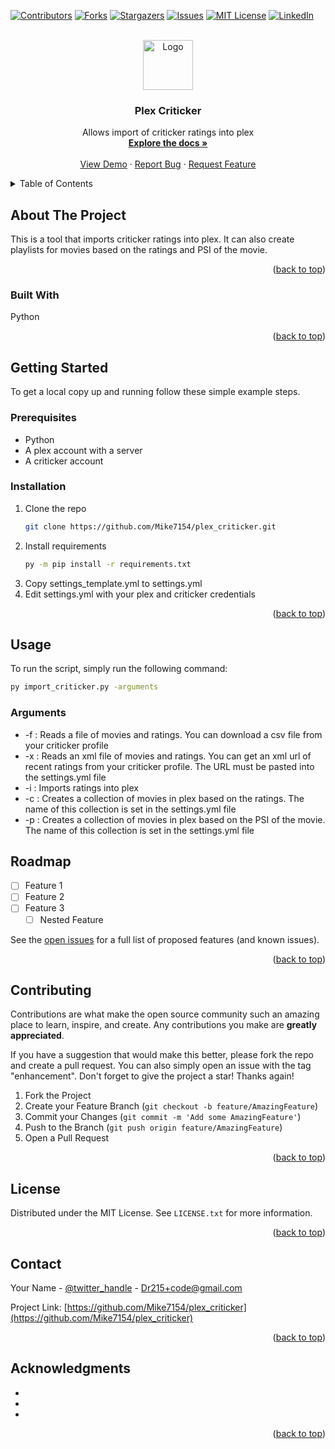 <!-- Improved compatibility of back to top link: See: https://github.com/othneildrew/Best-README-Template/pull/73 -->
<a name="readme-top"></a>


[![Contributors][contributors-shield]][contributors-url]
[![Forks][forks-shield]][forks-url]
[![Stargazers][stars-shield]][stars-url]
[![Issues][issues-shield]][issues-url]
[![MIT License][license-shield]][license-url]
[![LinkedIn][linkedin-shield]][linkedin-url]



<!-- PROJECT LOGO -->
<br />
<div align="center">
  <a href="https://github.com/Mike7154/plex_criticker">
    <img src="images/logo.png" alt="Logo" width="80" height="80">
  </a>

<h3 align="center">Plex Criticker</h3>

  <p align="center">
    Allows import of criticker ratings into plex
    <br />
    <a href="https://github.com/Mike7154/plex_criticker"><strong>Explore the docs »</strong></a>
    <br />
    <br />
    <a href="https://github.com/Mike7154/plex_criticker">View Demo</a>
    ·
    <a href="https://github.com/Mike7154/plex_criticker/issues">Report Bug</a>
    ·
    <a href="https://github.com/Mike7154/plex_criticker/issues">Request Feature</a>
  </p>
</div>



<!-- TABLE OF CONTENTS -->
<details>
  <summary>Table of Contents</summary>
  <ol>
    <li>
      <a href="#about-the-project">About The Project</a>
      <ul>
        <li><a href="#built-with">Built With</a></li>
      </ul>
    </li>
    <li>
      <a href="#getting-started">Getting Started</a>
      <ul>
        <li><a href="#prerequisites">Prerequisites</a></li>
        <li><a href="#installation">Installation</a></li>
      </ul>
    </li>
    <li><a href="#usage">Usage</a></li>
    <li><a href="#roadmap">Roadmap</a></li>
    <li><a href="#contributing">Contributing</a></li>
    <li><a href="#license">License</a></li>
    <li><a href="#contact">Contact</a></li>
    <li><a href="#acknowledgments">Acknowledgments</a></li>
  </ol>
</details>



<!-- ABOUT THE PROJECT -->
## About The Project

This is a tool that imports criticker ratings into plex. It can also create playlists for movies based on the ratings and PSI of the movie.

<p align="right">(<a href="#readme-top">back to top</a>)</p>



### Built With

Python

<p align="right">(<a href="#readme-top">back to top</a>)</p>



<!-- GETTING STARTED -->
## Getting Started

To get a local copy up and running follow these simple example steps.

### Prerequisites

* Python
* A plex account with a server
* A criticker account

### Installation

1. Clone the repo
   ```sh
   git clone https://github.com/Mike7154/plex_criticker.git
   ```
2. Install requirements
   ```sh
   py -m pip install -r requirements.txt
   ```
3. Copy settings_template.yml to settings.yml
4. Edit settings.yml with your plex and criticker credentials

<p align="right">(<a href="#readme-top">back to top</a>)</p>



<!-- USAGE EXAMPLES -->
## Usage

To run the script, simply run the following command:
```sh
py import_criticker.py -arguments
```

### Arguments

- -f : Reads a file of movies and ratings. You can download a csv file from your criticker profile
- -x : Reads an xml file of movies and ratings. You can get an xml url of recent ratings from your criticker profile. The URL must be pasted into the settings.yml file
- -i : Imports ratings into plex
- -c : Creates a collection of movies in plex based on the ratings. The name of this collection is set in the settings.yml file
- -p : Creates a collection of movies in plex based on the PSI of the movie. The name of this collection is set in the settings.yml file



<!-- ROADMAP -->
## Roadmap

- [ ] Feature 1
- [ ] Feature 2
- [ ] Feature 3
    - [ ] Nested Feature

See the [open issues](https://github.com/Mike7154/plex_criticker/issues) for a full list of proposed features (and known issues).

<p align="right">(<a href="#readme-top">back to top</a>)</p>



<!-- CONTRIBUTING -->
## Contributing

Contributions are what make the open source community such an amazing place to learn, inspire, and create. Any contributions you make are **greatly appreciated**.

If you have a suggestion that would make this better, please fork the repo and create a pull request. You can also simply open an issue with the tag "enhancement".
Don't forget to give the project a star! Thanks again!

1. Fork the Project
2. Create your Feature Branch (`git checkout -b feature/AmazingFeature`)
3. Commit your Changes (`git commit -m 'Add some AmazingFeature'`)
4. Push to the Branch (`git push origin feature/AmazingFeature`)
5. Open a Pull Request

<p align="right">(<a href="#readme-top">back to top</a>)</p>



<!-- LICENSE -->
## License

Distributed under the MIT License. See `LICENSE.txt` for more information.

<p align="right">(<a href="#readme-top">back to top</a>)</p>



<!-- CONTACT -->
## Contact

Your Name - [@twitter_handle](https://twitter.com/twitter_handle) - Dr215+code@gmail.com

Project Link: [https://github.com/Mike7154/plex_criticker](https://github.com/Mike7154/plex_criticker)

<p align="right">(<a href="#readme-top">back to top</a>)</p>



<!-- ACKNOWLEDGMENTS -->
## Acknowledgments

* []()
* []()
* []()

<p align="right">(<a href="#readme-top">back to top</a>)</p>



<!-- MARKDOWN LINKS & IMAGES -->
<!-- https://www.markdownguide.org/basic-syntax/#reference-style-links -->
[contributors-shield]: https://img.shields.io/github/contributors/Mike7154/plex_criticker.svg?style=for-the-badge
[contributors-url]: https://github.com/Mike7154/plex_criticker/graphs/contributors
[forks-shield]: https://img.shields.io/github/forks/Mike7154/plex_criticker.svg?style=for-the-badge
[forks-url]: https://github.com/Mike7154/plex_criticker/network/members
[stars-shield]: https://img.shields.io/github/stars/Mike7154/plex_criticker.svg?style=for-the-badge
[stars-url]: https://github.com/Mike7154/plex_criticker/stargazers
[issues-shield]: https://img.shields.io/github/issues/Mike7154/plex_criticker.svg?style=for-the-badge
[issues-url]: https://github.com/Mike7154/plex_criticker/issues
[license-shield]: https://img.shields.io/github/license/Mike7154/plex_criticker.svg?style=for-the-badge
[license-url]: https://github.com/Mike7154/plex_criticker/blob/master/LICENSE.txt
[linkedin-shield]: https://img.shields.io/badge/-LinkedIn-black.svg?style=for-the-badge&logo=linkedin&colorB=555
[linkedin-url]: https://linkedin.com/in/linkedin_username
[product-screenshot]: images/screenshot.png
[Next.js]: https://img.shields.io/badge/next.js-000000?style=for-the-badge&logo=nextdotjs&logoColor=white
[Next-url]: https://nextjs.org/
[React.js]: https://img.shields.io/badge/React-20232A?style=for-the-badge&logo=react&logoColor=61DAFB
[React-url]: https://reactjs.org/
[Vue.js]: https://img.shields.io/badge/Vue.js-35495E?style=for-the-badge&logo=vuedotjs&logoColor=4FC08D
[Vue-url]: https://vuejs.org/
[Angular.io]: https://img.shields.io/badge/Angular-DD0031?style=for-the-badge&logo=angular&logoColor=white
[Angular-url]: https://angular.io/
[Svelte.dev]: https://img.shields.io/badge/Svelte-4A4A55?style=for-the-badge&logo=svelte&logoColor=FF3E00
[Svelte-url]: https://svelte.dev/
[Laravel.com]: https://img.shields.io/badge/Laravel-FF2D20?style=for-the-badge&logo=laravel&logoColor=white
[Laravel-url]: https://laravel.com
[Bootstrap.com]: https://img.shields.io/badge/Bootstrap-563D7C?style=for-the-badge&logo=bootstrap&logoColor=white
[Bootstrap-url]: https://getbootstrap.com
[JQuery.com]: https://img.shields.io/badge/jQuery-0769AD?style=for-the-badge&logo=jquery&logoColor=white
[JQuery-url]: https://jquery.com 
